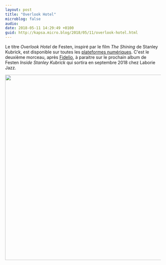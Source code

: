 ```yaml
---
layout: post
title: "Overlook Hotel"
microblog: false
audio: 
date: 2018-05-11 14:29:49 +0100
guid: http://kapsa.micro.blog/2018/05/11/overlook-hotel.html
---
```

Le titre _Overlook Hotel_ de Festen, inspiré par le film _The Shining_ de Stanley Kubrick, est disponible sur toutes les [plateformes numériques](http://smarturl.it/OverlookHotelFesten). C'est le deuxième morceau, après [Fidelio](http://jeankapsa.com/2018/04/03/fidelio.html), à paraitre sur le prochain album de Festen _Inside Stanley Kubrick_ qui sortira en septembre 2018 chez Laborie Jazz.

<img src="http://www.jeankapsa.com/uploads/2018/c7f164d4ad.jpg" width="600" height="600" />
